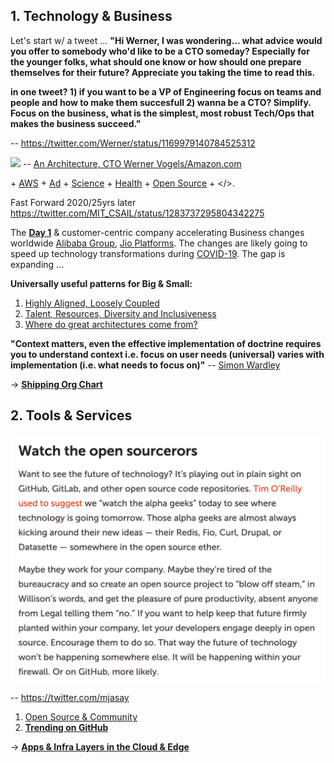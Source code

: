 ## 1. Technology & Business

Let's start w/ a tweet ...
**"Hi Werner, I was wondering... what advice would you offer to somebody who'd like to be a CTO someday? Especially for the younger folks, what should one know or how should one prepare themselves for their future? Appreciate you taking the time to read this.**

**in one tweet? 1) if you want to be a VP of Engineering focus on teams and people and how to make them succesfull 2) wanna be a CTO? Simplify.  Focus on the business, what is the simplest, most robust Tech/Ops that makes the business succeed."**

-- https://twitter.com/Werner/status/1169979140784525312

![](images/Werner.png)
-- [An Architecture, CTO Werner Vogels/Amazon.com](https://queue.acm.org/detail.cfm?id=1142065)

\+ [AWS](https://aws.amazon.com/) + [Ad](https://advertising.amazon.com/) + [Science](https://www.amazon.science/) + [Health](https://amazon.care/) + [Open Source](https://amzn.github.io/) + </>. 

Fast Forward 2020/25yrs later https://twitter.com/MIT_CSAIL/status/1283737295804342275 

The [**Day 1**](https://www.sec.gov/Archives/edgar/data/1018724/000119312517120198/d373368dex991.htm) & customer-centric company accelerating Business changes worldwide [Alibaba Group](https://en.wikipedia.org/wiki/Alibaba_Group), [Jio Platforms](https://en.wikipedia.org/wiki/Jio_Platforms). The changes are likely going to speed up technology transformations during [COVID-19](https://en.wikipedia.org/wiki/Coronavirus_disease_2019). The gap is expanding ...

**Universally useful patterns for Big & Small:**
1. [Highly Aligned, Loosely Coupled](https://jobs.netflix.com/culture)
2. [Talent, Resources, Diversity and Inclusiveness](https://github.com/jamiehannaford/diversity)
3. [Where do great architectures come from?](https://www.oreilly.com/radar/where-do-great-architectures-come-from/)

**"Context matters, even the effective implementation of doctrine requires you to understand context i.e. focus on user needs (universal) varies with implementation (i.e. what needs to focus on)"** 
-- [Simon Wardley](https://twitter.com/swardley)

-> [**Shipping Org Chart**](https://lightstep.com/blog/the-only-good-reason-to-adopt-microservices/) 

## 2. Tools & Services
![](images/open%20source.jpeg)

-- https://twitter.com/mjasay 

1. [Open Source & Community](https://www.youtube.com/watch?v=jiaLsxjBeOQ)
2. [**Trending on GitHub**](https://github.com/trending)

-> [**Apps & Infra Layers in the Cloud & Edge**](Patterns/Stuff.md)
